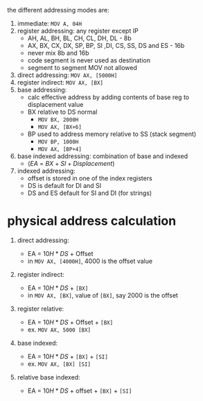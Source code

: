 the different addressing modes are:
1. immediate: `MOV A, 04H`
2. register addressing: any register except IP
	- AH, AL, BH, BL, CH, CL, DH, DL - 8b
	- AX, BX, CX, DX, SP, BP, SI ,DI, CS, SS, DS and ES - 16b
	- never mix 8b and 16b
	- code segment is never used as destination
	- segment to segment MOV not allowed
3. direct addressing: `MOV AX, [5000H]`
4. register indirect: `MOV AX, [BX]`
5. base addressing:
	- calc effective address by adding contents of base reg to displacement value
	- BX relative to DS normal
		- `MOV BX, 2000H`
		- `MOV AX, [BX+6]`
	- BP used to address memory relative to SS (stack segment)
		- `MOV BP, 1000H`
		- `MOV AX, [BP+4]`
6. base indexed addressing: combination of base and indexed
	- ($EA$ = $BX+SI+Displacement$) 
7. indexed addressing:
	- offset is stored in one of the index registers
	- DS is default for DI and SI
	- DS and ES default for SI and DI (for strings)

# physical address calculation

1. direct addressing:
	- EA = $10H*DS$ + Offset
	- in `MOV AX, [4000H]`, 4000 is the offset value

2. register indirect:
	- EA = $10H*DS$ + `[BX]`
	- in `MOV AX, [BX]`, value of `[BX]`, say 2000 is the offset

3. register relative:
	- EA = $10H*DS$ + Offset + `[BX]`
	- ex. `MOV AX, 5000 [BX]`

4. base indexed:
	- EA = $10H*DS$ + `[BX]` + `[SI]`
	- ex. `MOV AX, [BX] [SI]`

5. relative base indexed:
	- EA = $10H*DS$ + offset + `[BX]` + `[SI]`
